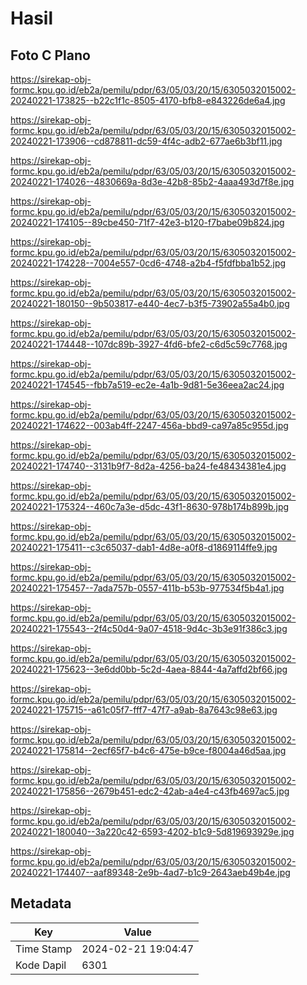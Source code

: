 # Hasil

## Foto C Plano

https://sirekap-obj-formc.kpu.go.id/eb2a/pemilu/pdpr/63/05/03/20/15/6305032015002-20240221-173825--b22c1f1c-8505-4170-bfb8-e843226de6a4.jpg

https://sirekap-obj-formc.kpu.go.id/eb2a/pemilu/pdpr/63/05/03/20/15/6305032015002-20240221-173906--cd878811-dc59-4f4c-adb2-677ae6b3bf11.jpg

https://sirekap-obj-formc.kpu.go.id/eb2a/pemilu/pdpr/63/05/03/20/15/6305032015002-20240221-174026--4830669a-8d3e-42b8-85b2-4aaa493d7f8e.jpg

https://sirekap-obj-formc.kpu.go.id/eb2a/pemilu/pdpr/63/05/03/20/15/6305032015002-20240221-174105--89cbe450-71f7-42e3-b120-f7babe09b824.jpg

https://sirekap-obj-formc.kpu.go.id/eb2a/pemilu/pdpr/63/05/03/20/15/6305032015002-20240221-174228--7004e557-0cd6-4748-a2b4-f5fdfbba1b52.jpg

https://sirekap-obj-formc.kpu.go.id/eb2a/pemilu/pdpr/63/05/03/20/15/6305032015002-20240221-180150--9b503817-e440-4ec7-b3f5-73902a55a4b0.jpg

https://sirekap-obj-formc.kpu.go.id/eb2a/pemilu/pdpr/63/05/03/20/15/6305032015002-20240221-174448--107dc89b-3927-4fd6-bfe2-c6d5c59c7768.jpg

https://sirekap-obj-formc.kpu.go.id/eb2a/pemilu/pdpr/63/05/03/20/15/6305032015002-20240221-174545--fbb7a519-ec2e-4a1b-9d81-5e36eea2ac24.jpg

https://sirekap-obj-formc.kpu.go.id/eb2a/pemilu/pdpr/63/05/03/20/15/6305032015002-20240221-174622--003ab4ff-2247-456a-bbd9-ca97a85c955d.jpg

https://sirekap-obj-formc.kpu.go.id/eb2a/pemilu/pdpr/63/05/03/20/15/6305032015002-20240221-174740--3131b9f7-8d2a-4256-ba24-fe48434381e4.jpg

https://sirekap-obj-formc.kpu.go.id/eb2a/pemilu/pdpr/63/05/03/20/15/6305032015002-20240221-175324--460c7a3e-d5dc-43f1-8630-978b174b899b.jpg

https://sirekap-obj-formc.kpu.go.id/eb2a/pemilu/pdpr/63/05/03/20/15/6305032015002-20240221-175411--c3c65037-dab1-4d8e-a0f8-d1869114ffe9.jpg

https://sirekap-obj-formc.kpu.go.id/eb2a/pemilu/pdpr/63/05/03/20/15/6305032015002-20240221-175457--7ada757b-0557-411b-b53b-977534f5b4a1.jpg

https://sirekap-obj-formc.kpu.go.id/eb2a/pemilu/pdpr/63/05/03/20/15/6305032015002-20240221-175543--2f4c50d4-9a07-4518-9d4c-3b3e91f386c3.jpg

https://sirekap-obj-formc.kpu.go.id/eb2a/pemilu/pdpr/63/05/03/20/15/6305032015002-20240221-175623--3e6dd0bb-5c2d-4aea-8844-4a7affd2bf66.jpg

https://sirekap-obj-formc.kpu.go.id/eb2a/pemilu/pdpr/63/05/03/20/15/6305032015002-20240221-175715--a61c05f7-fff7-47f7-a9ab-8a7643c98e63.jpg

https://sirekap-obj-formc.kpu.go.id/eb2a/pemilu/pdpr/63/05/03/20/15/6305032015002-20240221-175814--2ecf65f7-b4c6-475e-b9ce-f8004a46d5aa.jpg

https://sirekap-obj-formc.kpu.go.id/eb2a/pemilu/pdpr/63/05/03/20/15/6305032015002-20240221-175856--2679b451-edc2-42ab-a4e4-c43fb4697ac5.jpg

https://sirekap-obj-formc.kpu.go.id/eb2a/pemilu/pdpr/63/05/03/20/15/6305032015002-20240221-180040--3a220c42-6593-4202-b1c9-5d819693929e.jpg

https://sirekap-obj-formc.kpu.go.id/eb2a/pemilu/pdpr/63/05/03/20/15/6305032015002-20240221-174407--aaf89348-2e9b-4ad7-b1c9-2643aeb49b4e.jpg


## Metadata

| Key        | Value               |
| ---------- | ------------------- |
| Time Stamp | 2024-02-21 19:04:47 |
| Kode Dapil | 6301                |



